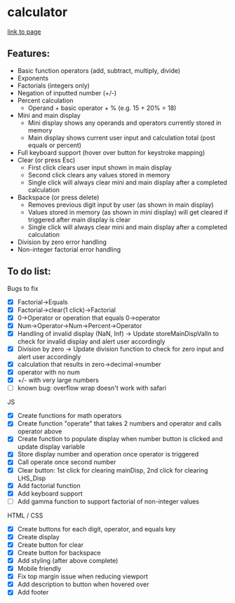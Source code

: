 # calculator

<a href="https://sumedh-inamdar.github.io/calculator/">link to page</a>

## Features:

- Basic function operators (add, subtract, multiply, divide)
- Exponents
- Factorials (integers only)
- Negation of inputted number (+/-)
- Percent calculation
  - Operand + basic operator + % (e.g. 15 + 20% = 18)
- Mini and main display
  - Mini display shows any operands and operators currently stored in memory
  - Main display shows current user input and calculation total (post equals or percent)
- Full keyboard support (hover over button for keystroke mapping)
- Clear (or press Esc)
  - First click clears user input shown in main display
  - Second click clears any values stored in memory
  - Single click will always clear mini and main display after a completed calculation
- Backspace (or press delete)
  - Removes previous digit input by user (as shown in main display)
  - Values stored in memory (as shown in mini display) will get cleared if triggered after main display is clear
  - Single click will always clear mini and main display after a completed calculation
- Division by zero error handling
- Non-integer factorial error handling

## To do list:

Bugs to fix

- [x] Factorial->Equals
- [x] Factorial->clear(1 click)->Factorial
- [x] 0->Operator or operation that equals 0->operator
- [x] Num->Operator->Num->Percent->Operator
- [x] Handling of invalid display (NaN, Inf) -> Update storeMainDispValIn to check for invalid display and alert user accordingly
- [x] Division by zero -> Update division function to check for zero input and alert user accordingly
- [x] calculation that results in zero->decimal->number
- [x] operator with no num
- [x] +/- with very large numbers
- [ ] known bug: overflow wrap doesn't work with safari

JS

- [x] Create functions for math operators
- [x] Create function "operate" that takes 2 numbers and operator and calls operator above
- [x] Create function to populate display when number button is clicked and update display variable
- [x] Store display number and operation once operator is triggered
- [x] Call operate once second number
- [x] Clear button: 1st click for clearing mainDisp, 2nd click for clearing LHS_Disp
- [x] Add factorial function
- [x] Add keyboard support
- [ ] Add gamma function to support factorial of non-integer values

HTML / CSS

- [x] Create buttons for each digit, operator, and equals key
- [x] Create display
- [x] Create button for clear
- [x] Create button for backspace
- [x] Add styling (after above complete)
- [x] Mobile friendly
- [x] Fix top margin issue when reducing viewport
- [x] Add description to button when hovered over
- [x] Add footer
